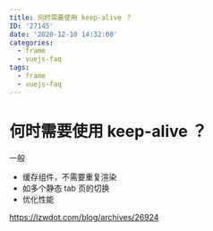 ```yaml
---
title: 何时需要使用 keep-alive ？
ID: '27145'
date: '2020-12-10 14:32:00'
categories:
  - frame
  - vuejs-faq
tags:
  - frame
  - vuejs-faq
---
```


# 何时需要使用 keep-alive ？

一般

- 缓存组件，不需要重复渲染
- 如多个静态 tab 页的切换
- 优化性能

https://lzwdot.com/blog/archives/26924
 
 
 
 
 
 
 
 
 
 
 
 
 
 
 
 
 
 
 
 
 
 
 

